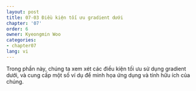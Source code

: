 ```yaml
---
layout: post
title: 07-03 Điều kiện tối ưu gradient dưới
chapter: '07'
order: 6
owner: Kyeongmin Woo
categories:
- chapter07
lang: vi
---
```


Trong phần này, chúng ta xem xét các điều kiện tối ưu sử dụng gradient dưới, và cung cấp một số ví dụ để minh họa ứng dụng và tính hữu ích của chúng.